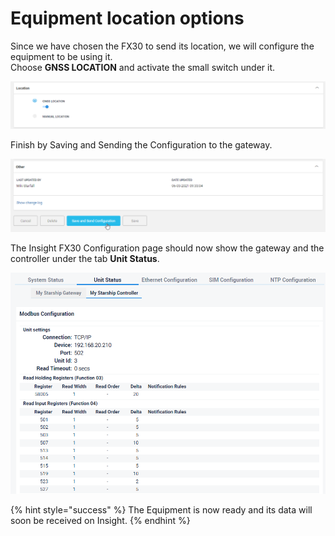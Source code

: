 # Equipment location options

Since we have chosen the FX30 to send its location, we will configure the equipment to be using it.  
Choose **GNSS LOCATION** and activate the small switch under it.

![](../../../.gitbook/assets/image%20%2838%29.png)

Finish by Saving and Sending the Configuration to the gateway.

![](../../../.gitbook/assets/image%20%2822%29.png)



The Insight FX30 Configuration page should now show the gateway and the controller under the tab **Unit Status**.

![](../../../.gitbook/assets/image%20%2831%29.png)



{% hint style="success" %}
The Equipment is now ready and its data will soon be received on Insight.
{% endhint %}

